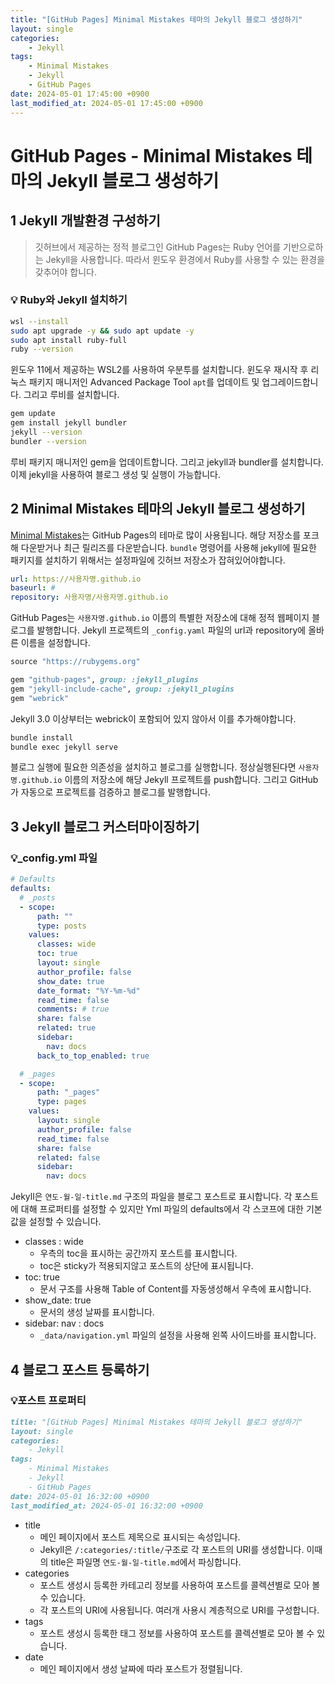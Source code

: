 ```yaml
---
title: "[GitHub Pages] Minimal Mistakes 테마의 Jekyll 블로그 생성하기"
layout: single
categories: 
    - Jekyll
tags:
    - Minimal Mistakes
    - Jekyll
    - GitHub Pages
date: 2024-05-01 17:45:00 +0900
last_modified_at: 2024-05-01 17:45:00 +0900
---
```


# GitHub Pages - Minimal Mistakes 테마의 Jekyll 블로그 생성하기

## 1 Jekyll 개발환경 구성하기

> 깃허브에서 제공하는 정적 블로그인 GitHub Pages는 Ruby 언어를 기반으로하는 Jekyll을 사용합니다. 따라서 윈도우 환경에서 Ruby를 사용할 수 있는 환경을 갖추어야 합니다.

### 💡 Ruby와 Jekyll 설치하기

```bash
wsl --install
sudo apt upgrade -y && sudo apt update -y
sudo apt install ruby-full
ruby --version
```

윈도우 11에서 제공하는 WSL2를 사용하여 우분투를 설치합니다. 윈도우 재시작 후 리눅스 패키지 매니저인 Advanced Package Tool `apt`를 업데이트 및 업그레이드합니다. 그리고 루비를 설치합니다.

```bash
gem update
gem install jekyll bundler
jekyll --version
bundler --version
```

루비 패키지 매니저인 gem을 업데이트합니다. 그리고 jekyll과 bundler를 설치합니다. 이제 jekyll을 사용하여 블로그 생성 및 실행이 가능합니다.

## 2 Minimal Mistakes 테마의 Jekyll 블로그 생성하기

[Minimal Mistakes](https://mmistakes.github.io/minimal-mistakes/)는 GitHub Pages의 테마로 많이 사용됩니다. 해당 저장소를 포크해 다운받거나 최근 릴리즈를 다운받습니다. `bundle` 명령어를 사용해 jekyll에 필요한 패키지를 설치하기 위해서는 설정파일에 깃허브 저장소가 잡혀있어야합니다.

```yaml
url: https://사용자명.github.io
baseurl: #
repository: 사용자명/사용자명.github.io
```

GitHub Pages는 `사용자명.github.io` 이름의 특별한 저장소에 대해 정적 웹페이지 블로그를 발행합니다. Jekyll 프로젝트의 `_config.yaml` 파일의 url과 repository에 올바른 이름을 설정합니다.

```ruby
source "https://rubygems.org"

gem "github-pages", group: :jekyll_plugins
gem "jekyll-include-cache", group: :jekyll_plugins
gem "webrick"
```

Jekyll 3.0 이상부터는 webrick이 포함되어 있지 않아서 이를 추가해야합니다.

```bash
bundle install
bundle exec jekyll serve
```

블로그 실행에 필요한 의존성을 설치하고 블로그를 실행합니다. 정상실행된다면 `사용자명.github.io` 이름의 저장소에 해당 Jekyll 프로젝트를 push합니다. 그리고 GitHub가 자동으로 프로젝트를 검증하고 블로그를 발행합니다.

## 3 Jekyll 블로그 커스터마이징하기

### 💡_config.yml 파일

```yaml
# Defaults
defaults:
  # _posts
  - scope:
      path: ""
      type: posts
    values:
      classes: wide
      toc: true
      layout: single
      author_profile: false
      show_date: true
      date_format: "%Y-%m-%d"
      read_time: false
      comments: # true
      share: false
      related: true
      sidebar:
        nav: docs
      back_to_top_enabled: true        

  # _pages
  - scope:
      path: "_pages"
      type: pages
    values:
      layout: single
      author_profile: false
      read_time: false
      share: false
      related: false
      sidebar:
        nav: docs      
```

Jekyll은 `연도-월-일-title.md` 구조의 파일을 블로그 포스트로 표시합니다. 각 포스트에 대해 프로퍼티를 설정할 수 있지만 Yml 파일의 defaults에서 각 스코프에 대한 기본값을 설정할 수 있습니다.

- classes : wide
  - 우측의 toc을 표시하는 공간까지 포스트를 표시합니다.
  - toc은 sticky가 적용되지않고 포스트의 상단에 표시됩니다.
- toc: true
  - 문서 구조를 사용해 Table of Content를 자동생성해서 우측에 표시합니다.
- show_date: true
  - 문서의 생성 날짜를 표시합니다.
- sidebar: nav : docs
  - `_data/navigation.yml` 파일의 설정을 사용해 왼쪽 사이드바를 표시합니다.

## 4 블로그 포스트 등록하기

### 💡포스트 프로퍼티

```markdown
title: "[GitHub Pages] Minimal Mistakes 테마의 Jekyll 블로그 생성하기"
layout: single
categories: 
    - Jekyll
tags:
    - Minimal Mistakes
    - Jekyll
    - GitHub Pages
date: 2024-05-01 16:32:00 +0900
last_modified_at: 2024-05-01 16:32:00 +0900
```

- title
  - 메인 페이지에서 포스트 제목으로 표시되는 속성입니다.
  - Jekyll은 `/:categories/:title/`구조로 각 포스트의 URI를 생성합니다. 이때의 title은 파일명 `연도-월-일-title.md`에서 파싱합니다.
- categories
  - 포스트 생성시 등록한 카테고리 정보를 사용하여 포스트를 콜렉션별로 모아 볼 수 있습니다.
  - 각 포스트의 URI에 사용됩니다. 여러개 사용시 계층적으로 URI를 구성합니다.
- tags
  - 포스트 생성시 등록한 태그 정보를 사용하여 포스트를 콜렉션별로 모아 볼 수 있습니다.
- date
  - 메인 페이지에서 생성 날짜에 따라 포스트가 정렬됩니다.